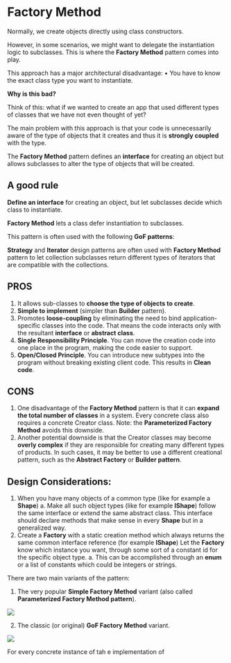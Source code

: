 # Factory Method

Normally, we create objects directly using class constructors.

However, in some scenarios, we might want to delegate the instantiation logic to subclasses. This is where the **Factory Method** pattern comes into play.

This approach has a major architectural disadvantage:
• You have to know the exact class type you want to instantiate.

**Why is this bad?**

Think of this: what if we wanted to create an app that used different types of classes that we have not even thought of yet?

The main problem with this approach is that your code is unnecessarily aware of the type of objects that it creates and thus it is **strongly coupled** with the type.

The **Factory Method** pattern defines an **interface** for creating an object but allows subclasses to alter the type of objects that will be created.

## A good rule

**Define an interface** for creating an object, but let subclasses decide which class to instantiate.

**Factory Method** lets a class defer instantiation to subclasses.

This pattern is often used with the following **GoF patterns**:

**Strategy** and **Iterator** design patterns are often used with **Factory Method** pattern to let collection subclasses return different types of iterators that are compatible with the collections.

## PROS
1. It allows sub-classes to **choose the type of objects to create**.
2. **Simple to implement** (simpler than **Builder** pattern).
3. Promotes **loose-coupling** by eliminating the need to bind application-specific classes into the code.
   That means the code interacts only with the resultant **interface** or **abstract class**.
4. **Single Responsibility Principle**.
   You can move the creation code into one place in the program, making the code easier to support.
5. **Open/Closed Principle**.
   You can introduce new subtypes into the program without breaking existing client code. This results in **Clean code**.

## CONS
1. One disadvantage of the **Factory Method** pattern is that it can **expand the total number of classes** in a system.
   Every concrete class also requires a concrete Creator class.
   Note: the **Parameterized Factory Method** avoids this downside.
2. Another potential downside is that the Creator classes may become **overly complex** if they are responsible for creating many different types of products.
   In such cases, it may be better to use a different creational pattern, such as the **Abstract Factory** or **Builder pattern**.

## Design Considerations:
1. When you have many objects of a common type (like for example a **Shape**)
   a. Make all such object types (like for example **IShape**) follow the same
      interface or extend the same abstract class. This interface should declare
      methods that make sense in every **Shape** but in a generalized way.
2. Create a **Factory** with a static creation method which always returns the same common interface reference (for example **IShape**)
   Let the **Factory** know which instance you want, through some sort of a constant id for the specific object type.
   a. This can be accomplished through an **enum** or a list of constants which could be integers or strings.

There are two main variants of the pattern:
1. The very popular **Simple Factory Method** variant (also called **Parameterized Factory Method pattern**).

![](../static/images/factoryUML_0.png)

2. The classic (or original) **GoF Factory Method** variant.

![](../static/images/factoryUML_1.png)

For every concrete instance of tah e implementation of 